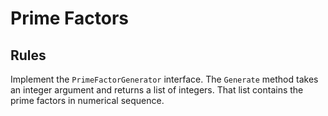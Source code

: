# Prime Factors

## Rules

Implement the `PrimeFactorGenerator` interface.
The `Generate` method takes an integer argument and returns a list of integers.
That list contains the prime factors in numerical sequence.
